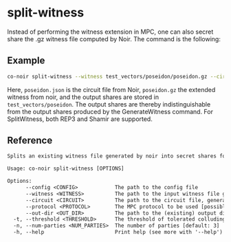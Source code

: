 # split-witness

Instead of performing the witness extension in MPC, one can also secret share the .gz witness file computed by Noir. The command is the following:

## Example

```bash
co-noir split-witness --witness test_vectors/poseidon/poseidon.gz --circuit test_vectors/poseidon/poseidon.json --protocol REP3 --out-dir test_vectors/poseidon
```

Here, `poseidon.json` is the circuit file from Noir, `poseidon.gz` the extended witness from noir, and the output shares are stored in `test_vectors/poseidon`. The output shares are thereby indistinguishable from the output shares produced by the GenerateWitness command.
For SplitWitness, both REP3 and Shamir are supported.

## Reference

```txt
Splits an existing witness file generated by noir into secret shares for use in MPC

Usage: co-noir split-witness [OPTIONS]

Options:
      --config <CONFIG>            The path to the config file
      --witness <WITNESS>          The path to the input witness file generated by Noir
      --circuit <CIRCUIT>          The path to the circuit file, generated by Noir
      --protocol <PROTOCOL>        The MPC protocol to be used [possible values: REP3, SHAMIR]
      --out-dir <OUT_DIR>          The path to the (existing) output directory
  -t, --threshold <THRESHOLD>      The threshold of tolerated colluding parties [default: 1]
  -n, --num-parties <NUM_PARTIES>  The number of parties [default: 3]
  -h, --help                       Print help (see more with '--help')
```
